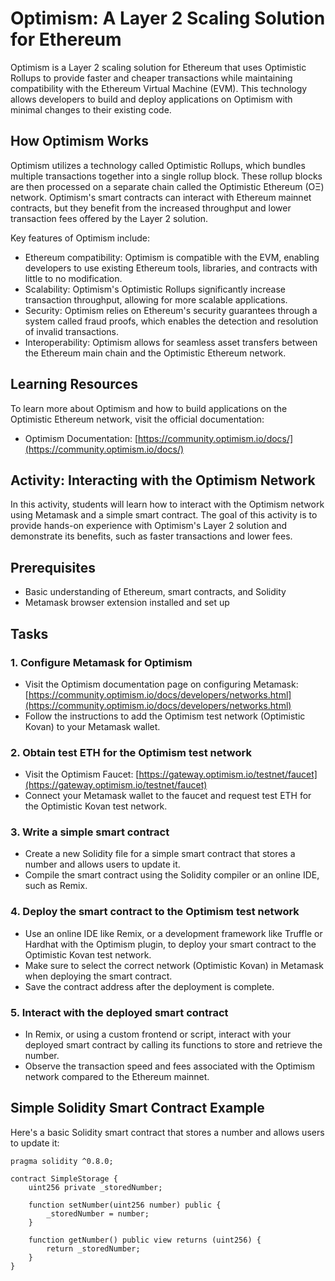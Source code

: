 # Optimism: A Layer 2 Scaling Solution for Ethereum

Optimism is a Layer 2 scaling solution for Ethereum that uses Optimistic Rollups to provide faster and cheaper transactions while maintaining compatibility with the Ethereum Virtual Machine (EVM). This technology allows developers to build and deploy applications on Optimism with minimal changes to their existing code.

## How Optimism Works

Optimism utilizes a technology called Optimistic Rollups, which bundles multiple transactions together into a single rollup block. These rollup blocks are then processed on a separate chain called the Optimistic Ethereum (OΞ) network. Optimism's smart contracts can interact with Ethereum mainnet contracts, but they benefit from the increased throughput and lower transaction fees offered by the Layer 2 solution.

Key features of Optimism include:

- Ethereum compatibility: Optimism is compatible with the EVM, enabling developers to use existing Ethereum tools, libraries, and contracts with little to no modification.
- Scalability: Optimism's Optimistic Rollups significantly increase transaction throughput, allowing for more scalable applications.
- Security: Optimism relies on Ethereum's security guarantees through a system called fraud proofs, which enables the detection and resolution of invalid transactions.
- Interoperability: Optimism allows for seamless asset transfers between the Ethereum main chain and the Optimistic Ethereum network.

## Learning Resources

To learn more about Optimism and how to build applications on the Optimistic Ethereum network, visit the official documentation:

- Optimism Documentation: [https://community.optimism.io/docs/](https://community.optimism.io/docs/)

## Activity: Interacting with the Optimism Network

In this activity, students will learn how to interact with the Optimism network using Metamask and a simple smart contract. The goal of this activity is to provide hands-on experience with Optimism's Layer 2 solution and demonstrate its benefits, such as faster transactions and lower fees.

## Prerequisites

- Basic understanding of Ethereum, smart contracts, and Solidity
- Metamask browser extension installed and set up

## Tasks

### 1. Configure Metamask for Optimism

- Visit the Optimism documentation page on configuring Metamask: [https://community.optimism.io/docs/developers/networks.html](https://community.optimism.io/docs/developers/networks.html)
- Follow the instructions to add the Optimism test network (Optimistic Kovan) to your Metamask wallet.

### 2. Obtain test ETH for the Optimism test network

- Visit the Optimism Faucet: [https://gateway.optimism.io/testnet/faucet](https://gateway.optimism.io/testnet/faucet)
- Connect your Metamask wallet to the faucet and request test ETH for the Optimistic Kovan test network.

### 3. Write a simple smart contract

- Create a new Solidity file for a simple smart contract that stores a number and allows users to update it.
- Compile the smart contract using the Solidity compiler or an online IDE, such as Remix.

### 4. Deploy the smart contract to the Optimism test network

- Use an online IDE like Remix, or a development framework like Truffle or Hardhat with the Optimism plugin, to deploy your smart contract to the Optimistic Kovan test network.
- Make sure to select the correct network (Optimistic Kovan) in Metamask when deploying the smart contract.
- Save the contract address after the deployment is complete.

### 5. Interact with the deployed smart contract

- In Remix, or using a custom frontend or script, interact with your deployed smart contract by calling its functions to store and retrieve the number.
- Observe the transaction speed and fees associated with the Optimism network compared to the Ethereum mainnet.

## Simple Solidity Smart Contract Example

Here's a basic Solidity smart contract that stores a number and allows users to update it:

```solidity
pragma solidity ^0.8.0;

contract SimpleStorage {
    uint256 private _storedNumber;

    function setNumber(uint256 number) public {
        _storedNumber = number;
    }

    function getNumber() public view returns (uint256) {
        return _storedNumber;
    }
}


